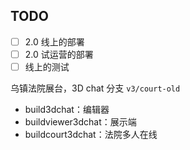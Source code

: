 ## TODO

- [ ] 2.0 线上的部署
- [ ] 2.0 试运营的部署
- [ ] 线上的测试

乌镇法院展台，3D chat 分支 `v3/court-old`

- build3dchat：编辑器
- buildviewer3dchat：展示端
- buildcourt3dchat：法院多人在线
